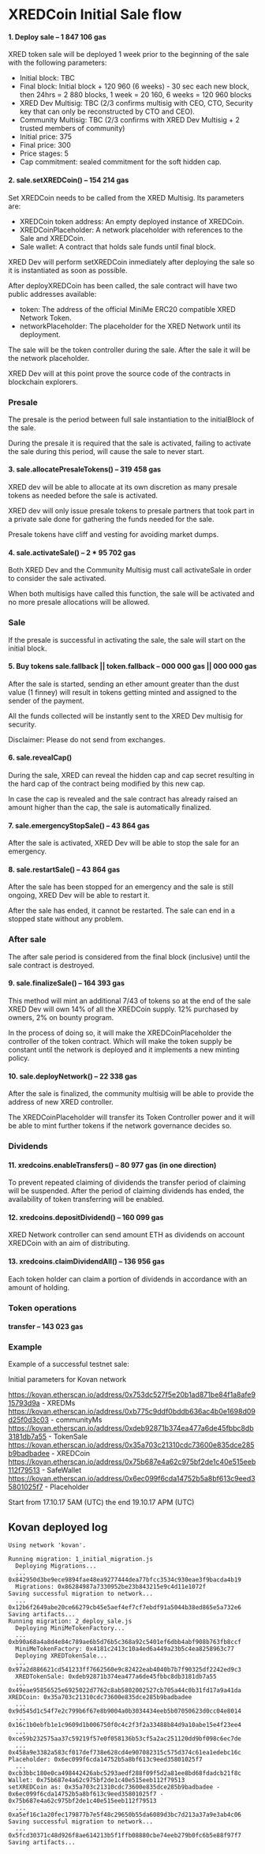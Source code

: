 # XREDCoin Initial Sale flow

#### 1. Deploy sale – 1 847 106 gas
XRED token sale will be deployed 1 week prior to the beginning of the sale with the following parameters:

- Initial block: TBC
- Final block: Initial block + 120 960 (6 weeks) - 30 sec each new block, then 24hrs = 2 880 blocks, 1 week = 20 160, 6 weeks = 120 960 blocks
- XRED Dev Multisig: TBC (2/3 confirms multisig with CEO, CTO, Security key that can only be reconstructed by CTO and CEO).
- Community Multisig: TBC (2/3 confirms with XRED Dev Multisig + 2 trusted members of community)
- Initial price: 375
- Final price: 300
- Price stages: 5
- Cap commitment: sealed commitment for the soft hidden cap.

#### 2. sale.setXREDCoin() – 154 214 gas
Set XREDCoin needs to be called from the XRED Multisig. Its parameters are:

- XREDCoin token address: An empty deployed instance of XREDCoin.
- XREDCoinPlaceholder: A network placeholder with references to the Sale and XREDCoin.
- Sale wallet: A contract that holds sale funds until final block.

XRED Dev will perform setXREDCoin inmediately after deploying the sale so it is instantiated as soon as possible.

After deployXREDCoin has been called, the sale contract will have two public addresses available:

- token: The address of the official MiniMe ERC20 compatible XRED Network Token.
- networkPlaceholder: The placeholder for the XRED Network until its deployment.

The sale will be the token controller during the sale. After the sale it will be the network placeholder.

XRED Dev will at this point prove the source code of the contracts in blockchain explorers.

### Presale

The presale is the period between full sale instantiation to the initialBlock of the sale.

During the presale it is required that the sale is activated, failing to activate the sale during this period, will cause the sale to never start.

#### 3. sale.allocatePresaleTokens() – 319 458 gas

XRED dev will be able to allocate at its own discretion as many presale tokens as needed before the sale is activated.

XRED dev will only issue presale tokens to presale partners that took part in a private sale done for gathering the funds needed for the sale.

Presale tokens have cliff and vesting for avoiding market dumps.

#### 4. sale.activateSale() – 2 * 95 702 gas

Both XRED Dev and the Community Multisig must call activateSale in order to consider the sale activated.

When both multisigs have called this function, the sale will be activated and no more presale allocations will be allowed.

### Sale

If the presale is successful in activating the sale, the sale will start on the initial block.

#### 5. Buy tokens sale.fallback || token.fallback – 000 000 gas || 000 000 gas

After the sale is started, sending an ether amount greater than the dust value (1 finney) will result in tokens getting minted and assigned to the sender of the payment.

All the funds collected will be instantly sent to the XRED Dev multisig for security.

Disclaimer: Please do not send from exchanges.

#### 6. sale.revealCap()

During the sale, XRED can reveal the hidden cap and cap secret resulting in the hard cap of the contract being modified by this new cap.

In case the cap is revealed and the sale contract has already raised an amount higher than the cap, the sale is automatically finalized.

#### 7. sale.emergencyStopSale() – 43 864 gas

After the sale is activated, XRED Dev will be able to stop the sale for an emergency.

#### 8. sale.restartSale() – 43 864 gas

After the sale has been stopped for an emergency and the sale is still ongoing, XRED Dev will be able to restart it.

After the sale has ended, it cannot be restarted. The sale can end in a stopped state without any problem.

### After sale

The after sale period is considered from the final block (inclusive) until the sale contract is destroyed.

#### 9. sale.finalizeSale() – 164 393 gas

This method will mint an additional 7/43 of tokens so at the end of the sale XRED Dev will own 14% of all the XREDCoin supply. 12% purchased by owners, 2% on bounty program.

In the process of doing so, it will make the XREDCoinPlaceholder the controller of the token contract. Which will make the token supply be constant until the network is deployed and it implements a new minting policy.

#### 10. sale.deployNetwork() – 22 338 gas

After the sale is finalized, the community multisig will be able to provide the address of new XRED controller.

The XREDCoinPlaceholder will transfer its Token Controller power and it will be able to mint further tokens if the network governance decides so.

### Dividends

#### 11. xredcoins.enableTransfers() – 80 977 gas (in one direction)

To prevent repeated claiming of dividends the transfer period of claiming will be suspended.
After the period of claiming dividends has ended, the availability of token transferring will be enabled.

#### 12. xredcoins.depositDividend() – 160 099 gas

XRED Network controller can send amount ETH as dividends on account XREDCoin with an aim of distributing.

#### 13. xredcoins.claimDividendAll() – 136 956 gas

Each token holder can claim a portion of dividends in accordance with an amount of holding.

### Token operations

#### transfer – 143 023 gas

### Example

Example of a successful testnet sale:

Initial parameters for Kovan network

https://kovan.etherscan.io/address/0x753dc527f5e20b1ad871be84f1a8afe915793d9a - XREDMs
https://kovan.etherscan.io/address/0xb775c9ddf0bddb636ac4b0e1698d09d25f0d3c03 - communityMs
https://kovan.etherscan.io/address/0xdeb92871b374ea477a6de45fbbc8db3181db7a55 - TokenSale
https://kovan.etherscan.io/address/0x35a703c21310cdc73600e835dce285b9badbadee - XREDCoin
https://kovan.etherscan.io/address/0x75b687e4a62c975bf2de1c40e515eeb112f79513 - SafeWallet
https://kovan.etherscan.io/address/0x6ec099f6cda14752b5a8bf613c9eed35801025f7 - Placeholder

Start from 17.10.17 5AM (UTC) the end 19.10.17 APM (UTC)

## Kovan deployed log

```
Using network 'kovan'.

Running migration: 1_initial_migration.js
  Deploying Migrations...
  ... 0x842950d3be9ece9894fae48ea9277444dea77bfcc3534c930eae3f9bacda4b19
  Migrations: 0x86284987a7330952be23b843215e9c4d11e1072f
Saving successful migration to network...
  ... 0x12b6f2649abe20ce66279cb45e5aef4ef7cf7ebdf91a5044b38ed865e5a732e6
Saving artifacts...
Running migration: 2_deploy_sale.js
  Deploying MiniMeTokenFactory...
  ... 0xb90a68a4a8d4e84c789ae6b5d76b5c368a92c5401ef6dbb4abf908b763fb8ccf
  MiniMeTokenFactory: 0x4181c2413c10a4ed6a449a23b5c4ea8258963c77
  Deploying XREDTokenSale...
  ... 0x97a2d886621cd541233ff7662560e9c82422eab4040b7b7f90325df2242ed9c3
  XREDTokenSale: 0xdeb92871b374ea477a6de45fbbc8db3181db7a55
  ... 0x49eae95856525e6925022d7762c8ab5802002527cb705a44c0b31fd17a9a41da
XREDCoin: 0x35a703c21310cdc73600e835dce285b9badbadee
  ... 0x9d545d1c54f7e2c799b6f67e8b9004a0b3034434eeb5b07050623d0cc04e8014
  ... 0x16c1b0ebfb1e1c9609d1b006750f0c4c2f3f2a33488b84d9a10abe15e4f23ee4
  ... 0xce59b232575aa37c59219f57e0f058136b53cf5a2ac251120dd9bf098c6ec7de
  ... 0x458a9e3382a583cf017def738e628cd4e907082315c575d374c61ea1edebc16c
Placeholder: 0x6ec099f6cda14752b5a8bf613c9eed35801025f7
  ... 0xcb3bbc180e0ca498442426abc5293aedf288f09f5d2a81ee8bd68fdadcb21f8c
Wallet: 0x75b687e4a62c975bf2de1c40e515eeb112f79513
setXREDCoin as: 0x35a703c21310cdc73600e835dce285b9badbadee - 0x6ec099f6cda14752b5a8bf613c9eed35801025f7 - 0x75b687e4a62c975bf2de1c40e515eeb112f79513
  ... 0xa5ef16c1a20fec179877b7e5f48c29650b55da6089d3bc7d213a37a9e3ab4c06
Saving successful migration to network...
  ... 0x5fcd30371c48d926f8ae614213b5f1ffb08880cbe74eeb279b0fc6b5e88f97f7
Saving artifacts...
```
